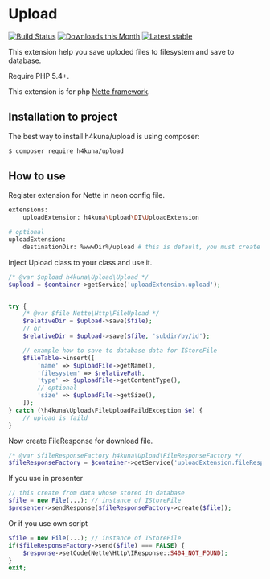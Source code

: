 Upload
==========
[![Build Status](https://travis-ci.org/h4kuna/upload.svg?branch=master)](https://travis-ci.org/h4kuna/upload)
[![Downloads this Month](https://img.shields.io/packagist/dm/h4kuna/upload.svg)](https://packagist.org/packages/h4kuna/upload)
[![Latest stable](https://img.shields.io/packagist/v/h4kuna/upload.svg)](https://packagist.org/packages/h4kuna/upload)

This extension help you save uploded files to filesystem and save to database.

Require PHP 5.4+.

This extension is for php [Nette framework](//github.com/nette/nette).

Installation to project
-----------------------
The best way to install h4kuna/upload is using composer:
```sh
$ composer require h4kuna/upload
```

How to use
-----------
Register extension for Nette in neon config file.
```sh
extensions:
    uploadExtension: h4kuna\Upload\DI\UploadExtension

# optional
uploadExtension:
	destinationDir: %wwwDir%/upload # this is default, you must create like writeable
```

Inject Upload class to your class and use it.
```php
/* @var $upload h4kuna\Upload\Upload */
$upload = $container->getService('uploadExtension.upload');


try {
	/* @var $file Nette\Http\FileUpload */
	$relativeDir = $upload->save($file);
	// or
	$relativeDir = $upload->save($file, 'subdir/by/id');

	// example how to save to database data for IStoreFile
	$fileTable->insert([
		'name' => $uploadFile->getName(),
		'filesystem' => $relativePath,
		'type' => $uploadFile->getContentType(),
		// optional
		'size' => $uploadFile->getSize(),
	]);
} catch (\h4kuna\Upload\FileUploadFaildException $e) {
	// upload is faild
}
```

Now create FileResponse for download file.
```php
/* @var $fileResponseFactory h4kuna\Upload\FileResponseFactory */
$fileResponseFactory = $container->getService('uploadExtension.fileResponseFactory');
```

If you use in presenter
```php
// this create from data whose stored in database
$file = new File(...); // instance of IStoreFile
$presenter->sendResponse($fileResponseFactory->create($file));
```
Or if you use own script
```php
$file = new File(...); // instance of IStoreFile
if($fileResponseFactory->send($file) === FALSE) {
	$response->setCode(Nette\Http\IResponse::S404_NOT_FOUND);
}
exit;
```
